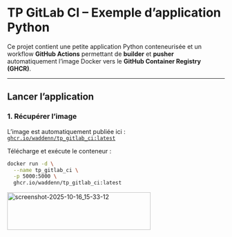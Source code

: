 # TP GitLab CI – Exemple d’application Python

Ce projet contient une petite application Python conteneurisée et un workflow **GitHub Actions** permettant de **builder** et **pusher** automatiquement l’image Docker vers le **GitHub Container Registry (GHCR)**.

---

## Lancer l’application

### 1. Récupérer l’image
L’image est automatiquement publiée ici :  
[`ghcr.io/waddenn/tp_gitlab_ci:latest`](https://ghcr.io/waddenn/tp_gitlab_ci)

Télécharge et exécute le conteneur :
```bash
docker run -d \
  --name tp_gitlab_ci \
  -p 5000:5000 \
  ghcr.io/waddenn/tp_gitlab_ci:latest
```
<img width="332" height="87" alt="screenshot-2025-10-16_15-33-12" src="https://github.com/user-attachments/assets/ca158390-6766-431b-a1e2-e9a2a359fb02" />

